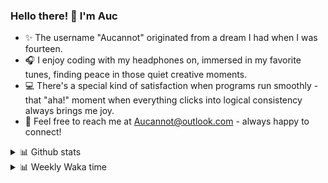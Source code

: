 ### Hello there! 👋 I'm Auc

- ✨ The username "Aucannot" originated from a dream I had when I was fourteen.  
- 🎧 I enjoy coding with my headphones on, immersed in my favorite tunes, finding peace in those quiet creative moments.  
- 💻 There's a special kind of satisfaction when programs run smoothly - that "aha!" moment when everything clicks into logical consistency always brings me joy.
- 📧 Feel free to reach me at [Aucannot@outlook.com](mailto:Aucannot@outlook.com) - always happy to connect!

<details>
  <summary>📊 Github stats</summary>
  <div align="center">
    <img height="180em" src="https://github-readme-stats-delta-three-96.vercel.app/api?username=Aucannot&theme=tokyonight&count_private=true&show_icons=true&include_all_commits=true&custom_title=GitHub_Stats"/>
    <img height="180em" src="https://github-readme-stats-delta-three-96.vercel.app/api/top-langs/?username=Aucannot&theme=tokyonight&layout=compact&hide=CMake,Makefile"/>
  </div>
</details>
<details>
  <summary>📊 Weekly Waka time</summary>
  
  <!--START_SECTION:waka-->

```txt
Python       5 hrs 43 mins   ████████████████▓░░░░░░░░   67.07 %
CMake        37 mins         ██░░░░░░░░░░░░░░░░░░░░░░░   07.40 %
C++          34 mins         █▓░░░░░░░░░░░░░░░░░░░░░░░   06.80 %
Bash         28 mins         █▒░░░░░░░░░░░░░░░░░░░░░░░   05.55 %
Markdown     27 mins         █▒░░░░░░░░░░░░░░░░░░░░░░░   05.30 %
```

<!--END_SECTION:waka-->
</details>
